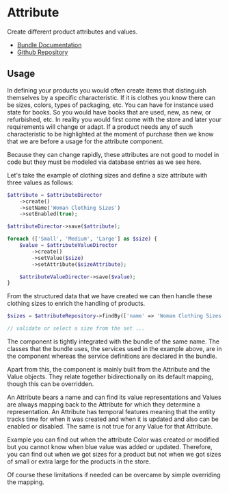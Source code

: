 Attribute
=========

Create different product attributes and values.

* [Bundle Documentation](http://elcodi.io/docs/bundles/attribute/)
* [Github Repository](https://github.com/elcodi/Attribute)

## Usage

In defining your products you would often create items that distinguish 
themselves by a specific characteristic. If it is clothes you know there can be 
sizes, colors, types of packaging, etc. You can have for instance used state for 
books. So you would have books that are used, new, as new, or refurbished, etc. 
In reality you would first come with the store and later your requirements will 
change or adapt. If a product needs any of such characteristic to be highlighted 
at the moment of purchase then we know that we are before a usage for the 
attribute component.

Because they can change rapidly, these attributes are not good to model in code
but they must be modeled via database entries as we see here.

Let's take the example of clothing sizes and define a size attribute with
three values as follows:

``` php
$attribute = $attributeDirector
    ->create()
    ->setName('Woman Clothing Sizes')
    ->setEnabled(true);

$attributeDirector->save($attribute);

foreach (['Small', 'Medium', 'Large'] as $size) {
    $value = $attributeValueDirector
        ->create()
        ->setValue($size)
        ->setAttribute($sizeAttribute);

    $attributeValueDirector->save($value);
}
```

From the structured data that we have created we can then handle these
clothing sizes to enrich the handling of products.

``` php
$sizes = $attributeRepository->findBy(['name' => 'Woman Clothing Sizes']);

// validate or select a size from the set ...
```

The component is tightly integrated with the bundle of the same name. The 
classes that the bundle uses, the services used in the example above, are in the 
component whereas the service definitions are declared in the bundle.

Apart from this, the component is mainly built from the Attribute and the Value 
objects. They relate together bidirectionally on its default mapping, though 
this can be overridden.

An Attribute bears a name and can find its value representations and Values are 
always mapping back to the Attribute for which they determine a representation.
An Attribute has temporal features meaning that the entity tracks time for when
it was created and when it is updated and also can be enabled or disabled.
The same is not true for any Value for that Attribute.

Example you can find out when the attribute Color was created or modified
but you cannot know when blue value was added or updated. Therefore, you
can find out when we got sizes for a product but not when we got sizes of
small or extra large for the products in the store.

Of course these limitations if needed can be overcame by simple overriding
the mapping.